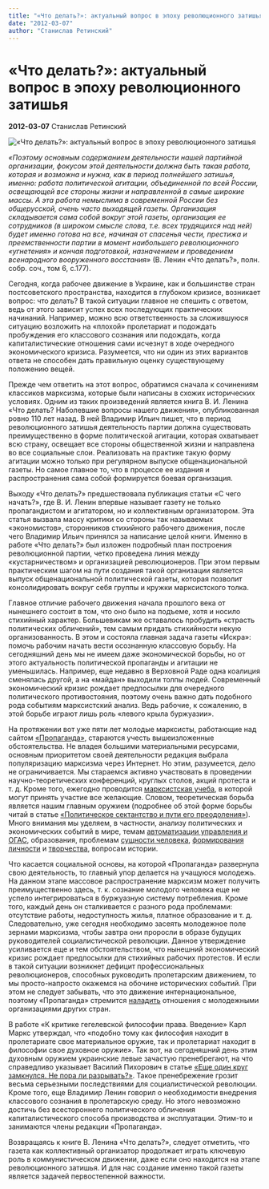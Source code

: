 ```yaml
---
title: "«Что делать?»: актуальный вопрос в эпоху революционного затишья"
date: "2012-03-07"
author: "Станислав Ретинский"
---
```


# «Что делать?»: актуальный вопрос в эпоху революционного затишья

**2012-03-07** Станислав Ретинский

![«Что делать?»: актуальный вопрос в эпоху революционного затишья](http://www.marxists.org/russkij/lenin/1902/ogl6_files/CHTODEL.JPG)

*«Поэтому основным содержанием деятельности нашей партийной организации, фокусом этой деятельности должна быть такая работа, которая и возможна и нужна, как в период полнейшего затишья, именно: работа политической агитации, объединенной по всей России, освещающей все стороны жизни и направленной в самые широкие массы. А эта работа немыслима в современной России без общерусской, очень часто выходящей газеты. Организация складывается сама собой вокруг этой газеты, организация ее сотрудников (в широком смысле слова, т.е. всех трудящихся над ней) будет именно готова на все, начиная от спасенья чести, престижа и преемственности партии в момент наибольшего революционного «угнетения» и кончая подготовкой, назначением и проведением всенародного вооруженного восстания»* (В. Ленин «Что делать?», полн. собр. соч., том 6, с.177).

Сегодня, когда рабочее движение в Украине, как и большинстве стран постсоветского пространства, находится в глубоком кризисе, возникает вопрос: что делать? В такой ситуации главное не спешить с ответом, ведь от этого зависит успех всех последующих практических начинаний. Например, можно всю ответственность за сложившуюся ситуацию возложить на «плохой» пролетариат и подождать пробуждения его классового сознания или подождать, когда капиталистические отношения сами исчезнут в ходе очередного экономического кризиса. Разумеется, что ни один из этих вариантов ответа не способен дать правильную оценку существующему положению вещей.

Прежде чем ответить на этот вопрос, обратимся сначала к сочинениям классиков марксизма, которые были написаны в схожих исторических условиях. Одним из таких произведений является книга В. И. Ленина «Что делать? Наболевшие вопросы нашего движения», опубликованная ровно 110 лет назад. В ней Владимир Ильич пишет, что в период революционного затишья деятельность партии должна существовать преимущественно в форме политической агитации, которая охватывает всю страну, освещает все стороны общественной жизни и направлена во все социальные слои. Реализовать на практике такую форму агитации можно только при регулярном выпуске общенациональной газеты. Но самое главное то, что в процессе ее издания и распространения сама собой формируется боевая организация.

Выходу «Что делать?» предшествовала публикация статьи «С чего начать?», где В. И. Ленин впервые называет газету не только пропагандистом и агитатором, но и коллективным организатором. Эта статья вызвала массу критики со стороны так называемых «экономистов», сторонников стихийного рабочего движения, после чего Владимир Ильич принялся за написание целой книги. Именно в работе «Что делать?» был изложен подробный план построения революционной партии, четко проведена линия между «кустарничеством» и организацией революционеров. При этом первым практическим шагом на пути создания такой организации является выпуск общенациональной политической газеты, которая позволит консолидировать вокруг себя группы и кружки марксистского толка.

Главное отличие рабочего движения начала прошлого века от нынешнего состоит в том, что оно было на подъеме, хотя и носило стихийный характер. Большевикам же оставалось пробудить «страсть политических обличений», тем самым придать стихийности некую организованность. В этом и состояла главная задача газеты «Искра»: помочь рабочим начать вести осознанную классовую борьбу. На сегодняшний день мы не имеем даже экономической борьбы, но от этого актуальность политической пропаганды и агитации не уменьшилась. Например, еще недавно в Верховной Раде одна коалиция сменялась другой, а на «майдан» выходили толпы людей. Современный экономический кризис рождает предпосылки для очередного политического противостояния, поэтому очень важно дать подобного рода событиям марксистский анализ. Ведь рабочие, к сожалению, в этой борьбе играют лишь роль «левого крыла буржуазии».

На протяжении вот уже пяти лет молодые марксисты, работающие над сайтом [«Пропаганда»](/index.html), стараются учесть вышеизложенные обстоятельства. Не владея большими материальными ресурсами, основным приоритетом своей деятельности редакция выбрала популяризацию марксизма через Интернет. Но этим, разумеется, дело не ограничивается. Мы стараемся активно участвовать в проведении научно-теоретических конференций, круглых столов, акций протеста и т. д. Кроме того, ежегодно проводится [марксистская учеба](/4259.html), в которой могут принять участие все желающие. Словом, теоретическая борьба является нашим главным оружием (подробнее об этой форме борьбы читай в статье [«Политическое сектантство и пути его преодоления»](/3237.html)). Много внимания мы уделяем, в частности, анализу политических и экономических событий в мире, темам [автоматизации управления и ОГАС](/4538.html), образования, проблемам [сущности человека](/283.html), [формирования личности](/2433.html) и [творчества](/713.html), вопросам истории.

Что касается социальной основы, на которой «Пропаганда» развернула свою деятельность, то главный упор делается на учащуюся молодежь. На данном этапе массовое распространение марксизм может получить преимущественно здесь, т. к. сознание молодого человека еще не успело интегрироваться в буржуазную систему потребления. Кроме того, каждый день он сталкивается с разного рода проблемами: отсутствие работы, недоступность жилья, платное образование и т. д. Следовательно, уже сегодня необходимо засеять молодежное поле зернами марксизма, чтобы завтра они проросли в образе будущих руководителей социалистической революции. Данное утверждение усиливается еще и тем обстоятельством, что нынешний экономический кризис рождает предпосылки для стихийных рабочих протестов. И если в такой ситуации возникнет дефицит профессиональных революционеров, способных руководить пролетарским движением, то мы просто-напросто окажемся на обочине исторических событий. При этом не следует забывать, что это движение интернациональное, поэтому «Пропаганда» стремится [наладить](/5038.html) отношения с молодежными организациями других стран.

В работе «К критике гегелевской философии права. Введение» Карл Маркс утверждал, что «подобно тому как философия находит в пролетариате свое материальное оружие, так и пролетариат находит в философии свое духовное оружие». Так вот, на сегодняшний день этим духовным оружием украинские левые зачастую пренебрегают, на что справедливо указывает Василий Пихорович в статье [«Еще один круг замкнулся. Не пора ли разрывать?»](/5012.html). Такое пренебрежение грозит весьма серьезными последствиями для социалистической революции. Кроме того, еще Владимир Ленин говорил о необходимости внедрения классового сознания в пролетарскую среду. Но этого невозможно достичь без всестороннего политического обличения капиталистического способа производства и эксплуатации. Этим-то и занимаются члены редакции «Пропаганда».

Возвращаясь к книге В. Ленина «Что делать?», следует отметить, что газета как коллективный организатор продолжает играть ключевую роль в коммунистическом движении, даже если оно находится на этапе революционного затишья. И для нас создание именно такой газеты является задачей первостепенной важности.